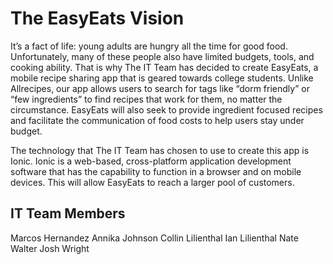 # The EasyEats Vision
It’s a fact of life: young adults are hungry all the time for good food. Unfortunately, many of these people also have limited budgets, tools, and cooking ability. That is why The IT Team has decided to create EasyEats, a mobile recipe sharing app that is geared towards college students. Unlike Allrecipes, our app allows users to search for tags like “dorm friendly” or “few ingredients” to find recipes that work for them, no matter the circumstance. EasyEats will also seek to provide ingredient focused recipes and facilitate the communication of food costs to help users stay under budget. 

The technology that The IT Team has chosen to use to create this app is Ionic. Ionic is a web-based, cross-platform application development software that has the capability to function in a browser and on mobile devices. This will allow EasyEats to reach a larger pool of customers. 

## IT Team Members
Marcos Hernandez
Annika Johnson
Collin Lilienthal
Ian Lilienthal
Nate Walter
Josh Wright
